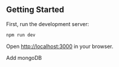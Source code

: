 ## Getting Started

First, run the development server:

```bash
npm run dev
```

Open [http://localhost:3000](http://localhost:3000) in your browser.

Add mongoDB 
